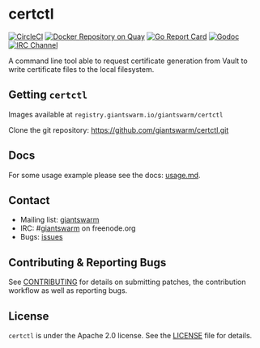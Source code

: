 # certctl

[![CircleCI](https://circleci.com/gh/giantswarm/certctl.svg?style=shield)](https://circleci.com/gh/giantswarm/certctl)
[![Docker Repository on Quay](https://quay.io/repository/giantswarm/certctl/status "Docker Repository on Quay")](https://quay.io/repository/giantswarm/certctl)
[![Go Report Card](https://goreportcard.com/badge/github.com/giantswarm/certctl)](https://goreportcard.com/report/github.com/giantswarm/certctl)
[![Godoc](https://godoc.org/github.com/giantswarm/certctl?status.svg)](http://godoc.org/github.com/giantswarm/certctl)
[![IRC Channel](https://img.shields.io/badge/irc-%23giantswarm-blue.svg)](https://kiwiirc.com/service/irc.freenode.net/#giantswarm)

A command line tool able to request certificate generation from Vault to write certificate files to the local filesystem.

## Getting `certctl`

Images available at `registry.giantswarm.io/giantswarm/certctl`

Clone the git repository: https://github.com/giantswarm/certctl.git

## Docs

For some usage example please see the docs: [usage.md](/docs/usage.md).

## Contact

- Mailing list: [giantswarm](https://groups.google.com/forum/!forum/giantswarm)
- IRC: #[giantswarm](irc://irc.freenode.org:6667/#giantswarm) on freenode.org
- Bugs: [issues](https://github.com/giantswarm/certctl/issues)

## Contributing & Reporting Bugs

See [CONTRIBUTING](CONTRIBUTING.md) for details on submitting patches, the contribution workflow as well as reporting bugs.

## License

`certctl` is under the Apache 2.0 license. See the [LICENSE](LICENSE) file for details.
